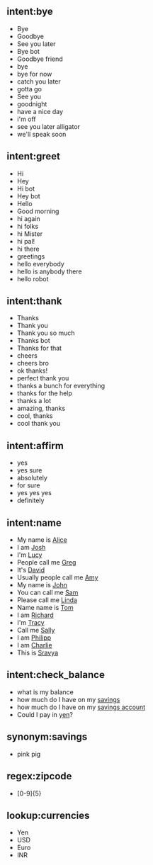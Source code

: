 <!--- Make sure to update this training data file with more training examples from https://forum.rasa.com/t/grab-the-nlu-training-dataset-and-starter-packs/903 --> 

## intent:bye <!--- The label of the intent --> 
- Bye 			<!--- Training examples for intent 'bye'--> 
- Goodbye
- See you later
- Bye bot
- Goodbye friend
- bye
- bye for now
- catch you later
- gotta go
- See you
- goodnight
- have a nice day
- i'm off
- see you later alligator
- we'll speak soon

## intent:greet
- Hi
- Hey
- Hi bot
- Hey bot
- Hello
- Good morning
- hi again
- hi folks
- hi Mister
- hi pal!
- hi there
- greetings
- hello everybody
- hello is anybody there
- hello robot

## intent:thank
- Thanks
- Thank you
- Thank you so much
- Thanks bot
- Thanks for that
- cheers
- cheers bro
- ok thanks!
- perfect thank you
- thanks a bunch for everything
- thanks for the help
- thanks a lot
- amazing, thanks
- cool, thanks
- cool thank you

## intent:affirm
- yes
- yes sure
- absolutely
- for sure
- yes yes yes
- definitely

## intent:name
- My name is [Alice](name)  <!--- Square brackets contain the value of entity while the text inside the parentheses is a a label of the entity --> 
- I am [Josh](name)
- I'm [Lucy](name)
- People call me [Greg](name)
- It's [David](name)
- Usually people call me [Amy](name)
- My name is [John](name)
- You can call me [Sam](name)
- Please call me [Linda](name)
- Name name is [Tom](name)
- I am [Richard](name)
- I'm [Tracy](name)
- Call me [Sally](name)
- I am [Philipp](name)
- I am [Charlie](name)
- This is [Sravya](name)

## intent:check_balance
- what is my balance <!-- no entity -->
- how much do I have on my [savings](source_account) <!-- entity "source_account" has value "savings" -->
- how much do I have on my [savings account](source_account:savings) <!-- synonyms, method 1-->
- Could I pay in [yen](currency)?  <!-- entity matched by lookup table -->

## synonym:savings   <!-- synonyms, method 2 -->
- pink pig

## regex:zipcode
- [0-9]{5}

## lookup:currencies   <!-- lookup table list -->
- Yen
- USD
- Euro
- INR